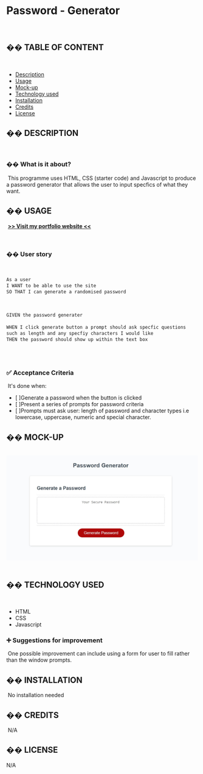# Password - Generator
​
## �� TABLE OF CONTENT
​
- [Description](#-description)
- [Usage](#-usage)
- [Mock-up](#-mock-up)
- [Technology used](#-technology-used)
- [Installation](#-installation)
- [Credits](#-credits)
- [License](#-license)
​
## �� DESCRIPTION
​
### �� What is it about?
​
This programme uses HTML, CSS (starter code) and Javascript ​to produce a password generator that allows the user to input specfics of what they want. 
​
## �� USAGE
​
[**>> Visit my portfolio website <<**](https://github.com/khans0)

​
### �� User story
​
```
As a user
I WANT to be able to use the site 
SO THAT I can generate a randomised password
```
​
​
```
GIVEN the password generater

WHEN I click generate button a prompt should ask specfic questions such as length and any specfiy characters I would like
THEN the password should show up within the text box
​

```
​
### ✅ Acceptance Criteria
​
It's done when:
- [ ]​Generate a password when the button is clicked
- [ ]Present a series of prompts for password criteria
- [ ]Prompts must ask user: length of password and character types i.e lowercase, uppercase, numeric and special character. 
​
## �� MOCK-UP
​
![Screenshot of deployed site](./images/screenshot%20of%20password%20generator.JPG)
​
## �� TECHNOLOGY USED
​
- HTML
- CSS
- Javascript
​

### ➕ Suggestions for improvement
​
One possible improvement can include using a form for user to fill rather than the window prompts.
​
## �� INSTALLATION
​
No installation needed
​
## �� CREDITS
​
N/A

## �� LICENSE

N/A